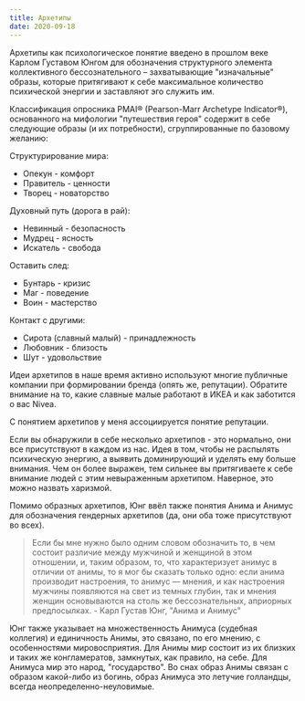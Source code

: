 ```yaml
---
title: Архетипы
date: 2020-09-18
---
```

Архетипы как психологическое понятие введено в прошлом веке Карлом Густавом Юнгом для обозначения структурного элемента коллективного бессознательного – захватывающие "изначальные" образы, которые притягивают к себе максимальное количество психической энергии и заставляют эго служить им.

Классификация опросника PMAI® (Pearson-Marr Archetype Indicator®), основанного на мифологии "путешествия героя" содержит в себе следующие образы (и их потребности), сгруппированные по базовому желанию:

Структурирование мира:
- Опекун - комфорт
- Правитель - ценности
- Творец - новаторство

Духовный путь (дорога в рай):
- Невинный - безопасность
- Мудрец - ясность
- Искатель - свобода

Оставить след:
- Бунтарь - кризис
- Маг - поведение
- Воин - мастерство

Контакт с другими:
- Сирота (славный малый) - принадлежность
- Любовник - близость
- Шут - удовольствие

Идеи архетипов в наше время активно используют многие публичные компании при формировании бренда (опять же, репутации). Обратите внимание на то, какие славные малые работают в ИКЕА и как заботится о вас Nivea.

С понятием архетипов у меня ассоциируется понятие репутации. 

Если вы обнаружили в себе несколько архетипов - это нормально, они все присутствуют в каждом из нас. Идея в том, чтобы не распылять психическую энергию, а выявить доминирующий и уделять ему больше внимания. Чем он более выражен, тем сильнее вы притягиваете к себе внимание людей с этим невыраженным архетипом. Наверное, это можно назвать харизмой.

Помимо образных архетипов, Юнг ввёл также понятия Анима и Анимус для обозначения гендерных архетипов (да, они оба тоже присутствуют во всех).

> Если бы мне нужно было одним словом обозначить то, в чем состоит различие между мужчиной и женщиной в этом отношении, и, таким образом, то, что характеризует анимус в отличии от анимы, то я мог бы сказать только одно: если анима производит настроения, то анимус — мнения, и как настроения мужчины появляются на свет из темных глубин, так и мнения женщин основываются на столь же бессознательных, априорных предпосылках.
    - Карл Густав Юнг, "Анима и Анимус"

Юнг также указывает на множественность Анимуса (судебная коллегия) и единичность Анимы, это связано, по его мнению, с особенностями мировосприятия. Для Анимы мир состоит из их близких и таких же конгламератов, замкнутых, как правило, на себе. Для Анимуса мир это народ, "государство". Во снах образ Анимы связан с образом какой-либо из богинь, образ Анимуса это летучие голландцы, всегда неопределенно-неуловимые.